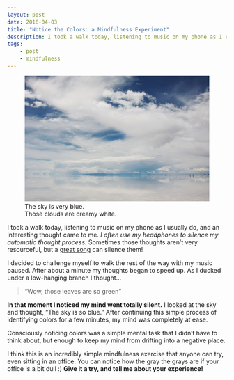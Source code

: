 ```yaml
---
layout: post
date: 2016-04-03
title: "Notice the Colors: a Mindfulness Experiment"
description: I took a walk today, listening to music on my phone as I usually do, and an interesting thought came to me. I often use my headphones to...
tags:
    - post
    - mindfulness
---
```


<figure>
<img src="./clouds.jpg" alt="The sky is very blue. Those clouds are creamy white."/>
<figcaption>The sky is very blue.<br> Those clouds are creamy white.</figcaption>
</figure>

I took a walk today, listening to music on my phone as I usually do, and an interesting thought came to me. *I often use my headphones to silence my automatic thought process.* Sometimes those thoughts aren’t very resourceful, but a [great song](https://www.youtube.com/watch?v=WRmBChQjZPs) can silence them!

I decided to challenge myself to walk the rest of the way with my music paused. After about a minute my thoughts began to speed up. As I ducked under a low-hanging branch I thought...

> “Wow, those leaves are so green”

**In that moment I noticed my mind went totally silent.** I looked at the sky and thought, “The sky is so blue.” After continuing this simple process of identifying colors for a few minutes, my mind was completely at ease. 

Consciously noticing colors was a simple mental task that I didn’t have to think about, but enough to keep my mind from drifting into a negative place.

I think this is an incredibly simple mindfulness exercise that anyone can try, even sitting in an office. You can notice how the gray the grays are if your office is a bit dull :) **Give it a try, and tell me about your experience!**